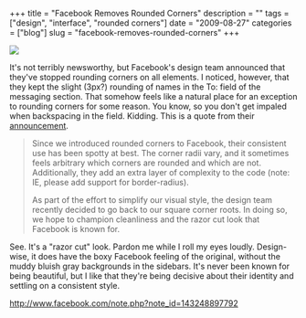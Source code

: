 +++
title = "Facebook Removes Rounded Corners"
description = ""
tags = ["design", "interface", "rounded corners"]
date = "2009-08-27"
categories = ["blog"]
slug = "facebook-removes-rounded-corners"
+++



  <div class="notebook-screenshot"><a href="http://www.facebook.com/note.php?note_id=143248897792"><img src="http://media.konigi.com/bluga/wt4a96a9b2715c3.jpg"/></a></div><p>It's not terribly newsworthy, but Facebook's design team announced that they've stopped rounding corners on all elements. I noticed, however, that they kept the slight (3px?) rounding of names in the To: field of the messaging section. That somehow feels like a natural place for an exception to rounding corners for some reason. You know, so you don't get impaled when backspacing in the field. Kidding. This is a quote from their <a href="http://www.facebook.com/note.php?note_id=143248897792&amp;comments">announcement</a>.</p>
<blockquote><p>Since we introduced rounded corners to Facebook, their consistent use has been spotty at best. The corner radii vary, and it sometimes feels arbitrary which corners are rounded and which are not. Additionally, they add an extra layer of complexity to the code (note: IE, please add support for border-radius).</p>
<p>As part of the effort to simplify our visual style, the design team recently decided to go back to our square corner roots. In doing so, we hope to champion cleanliness and the razor cut look that Facebook is known for.</p></blockquote>
<p>See. It's a "razor cut" look. Pardon me while I roll my eyes loudly. Design-wise, it does have the boxy Facebook feeling of the original, without the muddy bluish gray backgrounds in the sidebars. It's never been known for being beautiful, but I like that they're being decisive about their identity and settling on a consistent style.</p>
    
  <a href="http://www.facebook.com/note.php?note_id=143248897792">http://www.facebook.com/note.php?note_id=143248897792</a>
